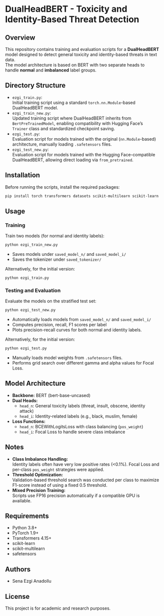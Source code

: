 # DualHeadBERT - Toxicity and Identity-Based Threat Detection

## Overview
This repository contains training and evaluation scripts for a **DualHeadBERT** model designed to detect general toxicity and identity-based threats in text data.  
The model architecture is based on BERT with two separate heads to handle **normal** and **imbalanced** label groups.

## Directory Structure
- `ezgi_train.py`:  
  Initial training script using a standard `torch.nn.Module`-based DualHeadBERT model.
- `ezgi_train_new.py`:  
  Updated training script where DualHeadBERT inherits from `BertPreTrainedModel`, enabling compatibility with Hugging Face’s `Trainer` class and standardized checkpoint saving.
- `ezgi_test.py`:  
  Evaluation script for models trained with the original (`nn.Module`-based) architecture, manually loading `.safetensors` files.
- `ezgi_test_new.py`:  
  Evaluation script for models trained with the Hugging Face-compatible DualHeadBERT, allowing direct loading via `from_pretrained`.

## Installation
Before running the scripts, install the required packages:

```bash
pip install torch transformers datasets scikit-multilearn scikit-learn safetensors
```

## Usage

### Training
Train two models (for normal and identity labels):

```bash
python ezgi_train_new.py
```
- Saves models under `saved_model_n/` and `saved_model_i/`
- Saves the tokenizer under `saved_tokenizer/`

Alternatively, for the initial version:

```bash
python ezgi_train.py
```

### Testing and Evaluation
Evaluate the models on the stratified test set:

```bash
python ezgi_test_new.py
```
- Automatically loads models from `saved_model_n/` and `saved_model_i/`
- Computes precision, recall, F1 scores per label
- Plots precision-recall curves for both normal and identity labels.

Alternatively, for the initial version:

```bash
python ezgi_test.py
```
- Manually loads model weights from `.safetensors` files.
- Performs grid search over different gamma and alpha values for Focal Loss.

## Model Architecture
- **Backbone:** BERT (bert-base-uncased)
- **Dual Heads:**
  - `head_n`: General toxicity labels (threat, insult, obscene, identity attack)
  - `head_i`: Identity-related labels (e.g., black, muslim, female)
- **Loss Functions:**
  - `head_n`: BCEWithLogitsLoss with class balancing (`pos_weight`)
  - `head_i`: Focal Loss to handle severe class imbalance

## Notes
- **Class Imbalance Handling:**  
  Identity labels often have very low positive rates (<0.1%). Focal Loss and per-class `pos_weight` strategies were applied.
- **Threshold Optimization:**  
  Validation-based threshold search was conducted per class to maximize F1-score instead of using a fixed 0.5 threshold.
- **Mixed Precision Training:**  
  Scripts use FP16 precision automatically if a compatible GPU is available.

## Requirements
- Python 3.8+
- PyTorch 1.9+
- Transformers 4.15+
- scikit-learn
- scikit-multilearn
- safetensors

## Authors
- Sena Ezgi Anadollu

## License
This project is for academic and research purposes.
